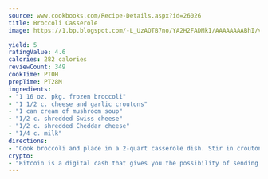 ```yaml
---
source: www.cookbooks.com/Recipe-Details.aspx?id=26026
title: Broccoli Casserole
image: https://1.bp.blogspot.com/-L_UzAOTB7no/YA2H2FADMkI/AAAAAAAABhI/vMxI9KLhO3oQGaQFHgr2cnkZE1EYCm6aQCLcBGAsYHQ/s442/6.png

yield: 5
ratingValue: 4.6
calories: 282 calories
reviewCount: 349
cookTime: PT0H
prepTime: PT28M
ingredients:
- "1 16 oz. pkg. frozen broccoli"
- "1 1/2 c. cheese and garlic croutons"
- "1 can cream of mushroom soup"
- "1/2 c. shredded Swiss cheese"
- "1/2 c. shredded Cheddar cheese"
- "1/4 c. milk"
directions:
- "Cook broccoli and place in a 2-quart casserole dish. Stir in croutons, soup, cheeses and milk. Mix well and bake for 30 minutes at 350u00b0 or microwave on High for 8 to 11 minutes."
crypto:
- "Bitcoin is a digital cash that gives you the possibility of sending money all over the world, instantly and without a fee."
---
```

